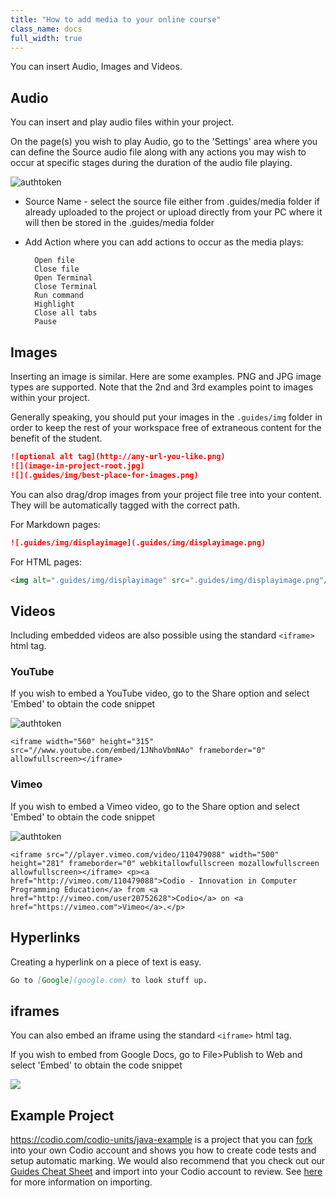 ```yaml
---
title: "How to add media to your online course"
class_name: docs
full_width: true
---
```

You can insert Audio, Images and Videos.
## Audio
You can insert and play audio files within your project.

On the page(s) you wish to play Audio, go to the 'Settings' area where you can define the Source audio file along with any actions you may wish to occur at specific stages during the duration of the audio file playing.

<img alt="authtoken" src="/img/docs/guides/media.png" class="simple"/>

- Source Name - select the source file either from .guides/media folder if already uploaded to the project or upload directly from your PC where it will then be stored in the .guides/media folder
- Add Action where you can add actions to occur as the media plays:
	
		Open file
		Close file
		Open Terminal
		Close Terminal
		Run command
		Highlight
		Close all tabs
		Pause


## Images
Inserting an image is similar. Here are some examples. PNG and JPG image types are supported. Note that the 2nd and 3rd examples point to images within your project.

Generally speaking, you should put your images in the `.guides/img` folder in order to keep the rest of your workspace free of extraneous content for the benefit of the student.

```markdown
![optional alt tag](http://any-url-you-like.png)
![](image-in-project-root.jpg)
![](.guides/img/best-place-for-images.png)
```


You can also drag/drop images from your project file tree into your content. They will be automatically tagged with the correct path.

For Markdown pages:

```markdown
![.guides/img/displayimage](.guides/img/displayimage.png)
```

For HTML pages:

```html
<img alt=".guides/img/displayimage" src=".guides/img/displayimage.png"/>
```


## Videos

Including embedded videos are also possible using the standard `<iframe>` html tag.


### YouTube
  
If you wish to embed a YouTube video, go to the Share option and select 'Embed' to obtain the code snippet

<img alt="authtoken" src="/img/docs/guides/guides_youtube.png" class="simple"/>

```
<iframe width="560" height="315" src="//www.youtube.com/embed/1JNhoVbmNAo" frameborder="0" allowfullscreen></iframe>
```

### Vimeo
  
  If you wish to embed a Vimeo video, go to the Share option and select 'Embed' to obtain the code snippet

<img alt="authtoken" src="/img/docs/guides/guides_vimeo.png" class="simple"/>

```
<iframe src="//player.vimeo.com/video/110479088" width="500" height="281" frameborder="0" webkitallowfullscreen mozallowfullscreen allowfullscreen></iframe> <p><a href="http://vimeo.com/110479088">Codio - Innovation in Computer Programming Education</a> from <a href="http://vimeo.com/user20752628">Codio</a> on <a href="https://vimeo.com">Vimeo</a>.</p>
```

## Hyperlinks
Creating a hyperlink on a piece of text is easy.

```markdown
Go to [Google](google.com) to look stuff up.
```



## iframes

You can also embed an iframe using the standard `<iframe>` html tag.

If you wish to embed from Google Docs, go to File>Publish to Web and select 'Embed' to obtain the code snippet


![](/img/docs/guides/guides_publish.png)

## Example Project

https://codio.com/codio-units/java-example is a project that you can [fork](/docs/ide/features/fork/) into your own Codio account and shows you how to create code tests and setup automatic marking. We would also recommend that you check out our [Guides Cheat Sheet](https://bitbucket.org/codiocontent/guides-cheat-sheet) and import into your Codio account to review. See [here](/docs/project/creating/) for more information on importing.